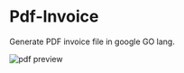 # Pdf-Invoice
Generate PDF invoice file in google GO lang.


![pdf preview](https://github.com/nionis99/Pdf-Invoice/edit/master/pdf.jpg)
